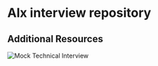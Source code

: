 # Alx interview repository
## Additional Resources
![Mock Technical Interview](https://intranet.alxswe.com/rltoken/vKf7Spm4xxFMom3x4Jx52g)

